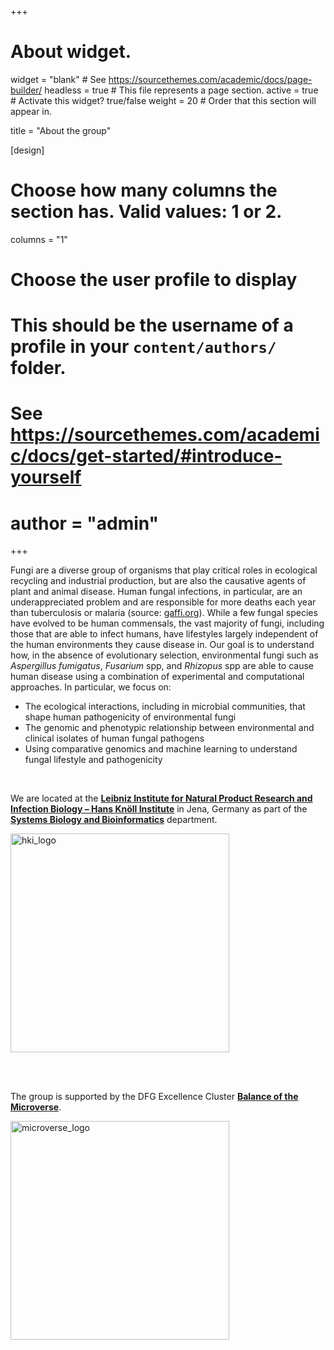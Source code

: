 +++
# About widget.
widget = "blank"  # See https://sourcethemes.com/academic/docs/page-builder/
headless = true  # This file represents a page section.
active = true  # Activate this widget? true/false
weight = 20  # Order that this section will appear in.

title = "About the group"

[design]
  # Choose how many columns the section has. Valid values: 1 or 2.
  columns = "1"

# Choose the user profile to display
# This should be the username of a profile in your `content/authors/` folder.
# See https://sourcethemes.com/academic/docs/get-started/#introduce-yourself
# author = "admin"
+++


Fungi are a diverse group of organisms that play critical roles in ecological recycling and industrial production, but are also the causative agents of plant and animal disease. Human fungal infections, in particular, are an underappreciated problem and are responsible for more deaths each year than tuberculosis or malaria (source: [gaffi.org](https://gaffi.org)). While a few fungal species have evolved to be human commensals, the vast majority of fungi, including those that are able to infect humans, have lifestyles largely independent of the human environments they cause disease in. Our goal is to understand how, in the absence of evolutionary selection, environmental fungi such as *Aspergillus fumigatus*, *Fusarium* spp, and *Rhizopus* spp are able to cause human disease using a combination of experimental and computational approaches. In particular, we focus on:

- The ecological interactions, including in microbial communities, that shape human pathogenicity of environmental fungi
- The genomic and phenotypic relationship between environmental and clinical isolates of human fungal pathogens
- Using comparative genomics and machine learning to understand fungal lifestyle and pathogenicity

<br>

We are located at the **[Leibniz Institute for Natural Product Research and Infection Biology – Hans Knöll Institute](https://www.leibniz-hki.de/en/home.html)** in Jena, Germany as part of the **[Systems Biology and Bioinformatics](https://www.leibniz-hki.de/en/systembiologie-und-bioinformatik.html)** department.  <br>

<a href="https://www.leibniz-hki.de/en/home.html/">
<img src="/img/logo_hki_en.gif" alt="hki_logo" width="350px"/>
</a>

<br><br>

The group is supported by the DFG Excellence Cluster **[Balance of the Microverse](https://www.microverse-cluster.de/en/)**.  <br>


<a href="https://www.microverse-cluster.de/en/">
<img src="/img/microverse_dfg.png" alt="microverse_logo" width="350px"/>
</a>
